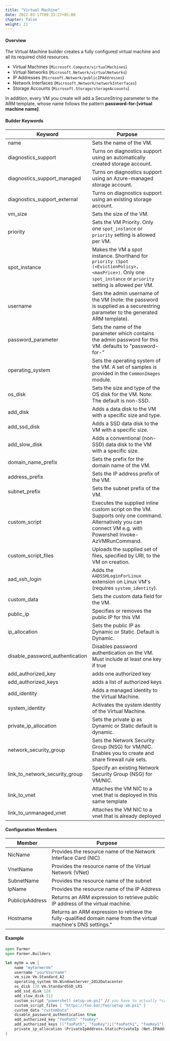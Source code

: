 ```yaml
---
title: "Virtual Machine"
date: 2022-03-17T09:33:27+05:00
chapter: false
weight: 21
---
```


#### Overview
The Virtual Machine builder creates a fully configured virtual machine and all its required child resources.

* Virtual Machines (`Microsoft.Compute/virtualMachines`)
* Virtual Networks (`Microsoft.Network/virtualNetworks`)
* IP Addresses (`Microsoft.Network/publicIPAddresses`)
* Network Interfaces (`Microsoft.Network/networkInterfaces`)
* Storage Accounts (`Microsoft.Storage/storageAccounts`)

In addition, every VM you create will add a SecureString parameter to the ARM template, whose name follows the pattern **password-for-[virtual machine name]**.

#### Builder Keywords

|Keyword|Purpose|
|-|-|
|name|Sets the name of the VM.|
|diagnostics_support|Turns on diagnostics support using an automatically created storage account.|
|diagnostics_support_managed|Turns on diagnostics support using an Azure-managed storage account.|
|diagnostics_support_external|Turns on diagnostics support using an existing storage account.|
|vm_size|Sets the size of the VM.|
|priority|Sets the VM Priority. Only one `spot_instance` or `priority` setting is allowed per VM.|
|spot_instance|Makes the VM a spot instance. Shorthand for `priority (Spot (<EvictionPolicy>, <maxPrice>)`. Only one `spot_instance` or `priority` setting is allowed per VM.|
|username|Sets the admin username of the VM (note: the password is supplied as a securestring parameter to the generated ARM template).|
|password_parameter|Sets the name of the parameter which contains the admin password for this VM. defaults to "password-for-<VM-name>"|
|operating_system|Sets the operating system of the VM. A set of samples is provided in the `CommonImages` module.|
|os_disk|Sets the size and type of the OS disk for the VM. Note: The default is non-SSD.|
|add_disk|Adds a data disk to the VM with a specific size and type.|
|add_ssd_disk|Adds a SSD data disk to the VM with a specific size.|
|add_slow_disk|Adds a conventional (non-SSD) data disk to the VM with a specific size.|
|domain_name_prefix|Sets the prefix for the domain name of the VM.|
|address_prefix|Sets the IP address prefix of the VM.|
|subnet_prefix|Sets the subnet prefix of the VM.|
|custom_script|Executes the supplied inline custom script on the VM. Supports only one command. Alternatively you can connect VM e.g. with Powershell Invoke-AzVMRunCommand.|
|custom_script_files|Uploads the supplied set of files, specified by URI, to the VM on creation.|
|aad_ssh_login|Adds the `AADSSHLoginForLinux` extension on Linux VM's (requires `system_identity`).|
|custom_data|Sets the custom data field for the VM.|
|public_ip|Specifies or removes the public IP for this VM|
|ip_allocation|Sets the public IP as Dynamic or Static. Default is Dynamic.|
|disable_password_authentication|Disables password authentication on the VM. Must include at least one key if true|
|add_authorized_key|adds one authorized key|
|add_authorized_keys|adds a list of authorized keys|
|add_identity|Adds a managed identity to the Virtual Machine.|
|system_identity|Activates the system identity of the Virtual Machine.|
|private_ip_allocation| Sets the private ip as Dynamic or Static default is dynamic.|
|network_security_group| Sets the Network Security Group (NSG) for VM/NIC. Enables you to create and share firewall rule sets.|
|link_to_network_security_group| Specify an existing Network Security Group (NSG) for VM/NIC.             |
|link_to_vnet|Attaches the VM NIC to a vnet that is deployed in this same template|
|link_to_unmanaged_vnet|Attaches the VM NIC to a vnet that is already deployed|

#### Configuration Members

|Member|Purpose|
|-|-|
|NicName|Provides the resource name of the Network Interface Card (NIC)|
|VnetName|Provides the resource name of the Virtual Network (VNet)|
|SubnetName|Provides the resource name of the subnet|
|IpName|Provides the resource name of the IP Address|
|PublicIpAddress|Returns an ARM expression to retrieve public IP address of the virtual machine.|
|Hostname|Returns an ARM expression to retrieve the fully-qualified domain name from the virtual machine's DNS settings."|

#### Example

```fsharp
open Farmer
open Farmer.Builders

let myVm = vm {
    name "myFarmerVm"
    username "yourUsername"
    vm_size Vm.Standard_A2
    operating_system Vm.WindowsServer_2012Datacenter
    os_disk 128 Vm.StandardSSD_LRS
    add_ssd_disk 128
    add_slow_disk 512
    custom_script "powershell setup-vm.ps1" // you have to actually *call* the script
    custom_script_files [ "https://foo.bar/foo/setup-vm.ps1" ]
    custom_data "customData"
    disable_password_authentication true
    add_authorized_key "fooPath" "fooKey"
    add_authorized_keys [("fooPath", "fooKey");("fooPath1", "fooKey1")]
    private_ip_allocation (PrivateIpAddress.StaticPrivateIp (Net.IPAddress.Parse("10.0.0.10")))
}
```
